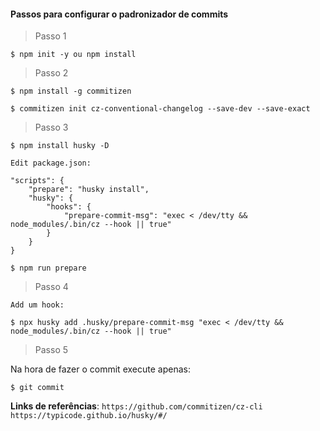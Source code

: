 #### Passos para configurar o padronizador de commits

> Passo 1

```
$ npm init -y ou npm install
```

> Passo 2

```
$ npm install -g commitizen

$ commitizen init cz-conventional-changelog --save-dev --save-exact
```

> Passo 3
```
$ npm install husky -D

Edit package.json:

"scripts": {
    "prepare": "husky install",
    "husky": {
        "hooks": {
            "prepare-commit-msg": "exec < /dev/tty && node_modules/.bin/cz --hook || true"
        }
    }
}

$ npm run prepare
```

> Passo 4

```
Add um hook:

$ npx husky add .husky/prepare-commit-msg "exec < /dev/tty && node_modules/.bin/cz --hook || true"
```

> Passo 5

Na hora de fazer o commit execute apenas:

```
$ git commit
```


**Links de referências**:
`https://github.com/commitizen/cz-cli`
`https://typicode.github.io/husky/#/`